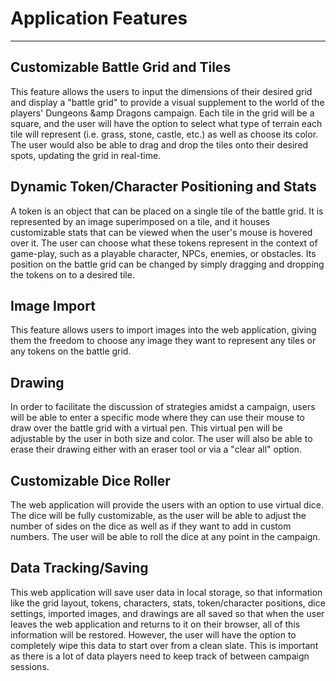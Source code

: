 # Application Features
---
## Customizable Battle Grid and Tiles

This feature allows the users to input the dimensions of their desired grid and display a "battle grid" to provide a visual supplement to the world of the players' Dungeons &amp Dragons campaign. Each tile in the grid will be a square, and the user will have the option to select what type of terrain each tile will represent (i.e. grass, stone, castle, etc.) as well as choose its color. The user would also be able to drag and drop the tiles onto their desired spots, updating the grid in real-time.

## Dynamic Token/Character Positioning and Stats

A token is an object that can be placed on a single tile of the battle grid. It is represented by an image superimposed on a tile, and it houses customizable stats that can be viewed when the user's mouse is hovered over it. The user can choose what these tokens represent in the context of game-play, such as a playable character, NPCs, enemies, or obstacles. Its position on the battle grid can be changed by simply dragging and dropping the tokens on to a desired tile.

## Image Import

This feature allows users to import images into the web application, giving them the freedom to choose any image they want to represent any tiles or any tokens on the battle grid.

## Drawing 

In order to facilitate the discussion of strategies amidst a campaign, users will be able to enter a specific mode where they can use their mouse to draw over the battle grid with a virtual pen. This virtual pen will be adjustable by the user in both size and color. The user will also be able to erase their drawing either with an eraser tool or via a "clear all" option.

## Customizable Dice Roller

The web application will provide the users with an option to use virtual dice. The dice will be fully customizable, as the user will be able to adjust the number of sides on the dice as well as if they want to add in custom numbers. The user will be able to roll the dice at any point in the campaign.

## Data Tracking/Saving

This web application will save user data in local storage, so that information like the grid layout, tokens, characters, stats, token/character positions, dice settings, imported images, and drawings are all saved so that when the user leaves the web application and returns to it on their browser, all of this information will be restored. However, the user will have the option to completely wipe this data to start over from a clean slate. This is important as there is a lot of data players need to keep track of between campaign sessions.
